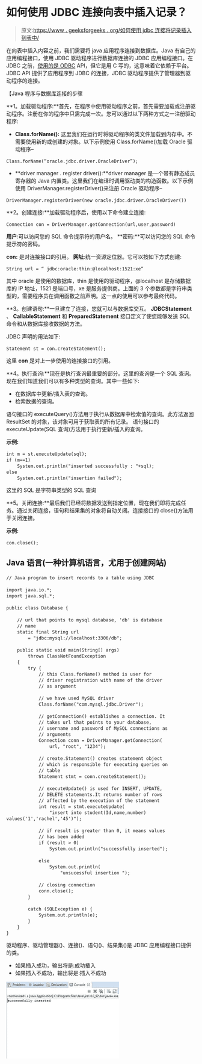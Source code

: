 # 如何使用 JDBC 连接向表中插入记录？

> 原文:[https://www . geeksforgeeks . org/如何使用 jdbc 连接将记录插入到表中/](https://www.geeksforgeeks.org/how-to-insert-records-to-a-table-using-jdbc-connection/)

在向表中插入内容之前，我们需要将 java 应用程序连接到数据库。Java 有自己的应用编程接口，使用 JDBC 驱动程序进行数据库连接的 JDBC 应用编程接口。在 JDBC 之前，[使用的是 ODBC](https://www.geeksforgeeks.org/odbc-full-form/) API，但它是用 C 写的，这意味着它依赖于平台。JDBC API 提供了应用程序到 JDBC 的连接，JDBC 驱动程序提供了管理器到驱动程序的连接。

【Java 程序与数据库连接的步骤

**1。加载驱动程序:**首先，在程序中使用驱动程序之前，首先需要加载或注册驱动程序。注册在你的程序中只需完成一次。您可以通过以下两种方式之一注册驱动程序:

*   **Class.forName():** 这里我们在运行时将驱动程序的类文件加载到内存中。不需要使用新的或创建的对象。以下示例使用 Class.forName()加载 Oracle 驱动程序–

```
Class.forName(“oracle.jdbc.driver.OracleDriver”);

```

*   **driver manager . register driver():**driver manager 是一个带有静态成员寄存器的 Java 内置类。这里我们在编译时调用驱动类的构造函数。以下示例使用 DriverManager.registerDriver()来注册 Oracle 驱动程序–

```
DriverManager.registerDriver(new oracle.jdbc.driver.OracleDriver())

```

**2。创建连接:**加载驱动程序后，使用以下命令建立连接:

```
Connection con = DriverManager.getConnection(url,user,password)

```

**用户**:可以访问您的 SQL 命令提示符的用户名。
**密码:**可以访问您的 SQL 命令提示符的密码。

**con:** 是对连接接口的引用。
**网址**:统一资源定位器。它可以按如下方式创建:

```
String url = “ jdbc:oracle:thin:@localhost:1521:xe”

```

其中 oracle 是使用的数据库，thin 是使用的驱动程序，@localhost 是存储数据库的 IP 地址，1521 是端口号，xe 是服务提供商。上面的 3 个参数都是字符串类型的，需要程序员在调用函数之前声明。这一点的使用可以参考最终代码。

**3。创建语句:**一旦建立了连接，您就可以与数据库交互。 **JDBCStatement** 、 **CallableStatement** 和 **PreparedStatement** 接口定义了使您能够发送 SQL 命令和从数据库接收数据的方法。

JDBC 声明的用法如下:

```
Statement st = con.createStatement();

```

这里 **con** 是对上一步使用的连接接口的引用。

**4。执行查询:**现在是执行查询最重要的部分。这里的查询是一个 SQL 查询。现在我们知道我们可以有多种类型的查询。其中一些如下:

*   在数据库中更新/插入表的查询。
*   检索数据的查询。

语句接口的 executeQuery()方法用于执行从数据库中检索值的查询。此方法返回 ResultSet 的对象，该对象可用于获取表的所有记录。
语句接口的 executeUpdate(SQL 查询)方法用于执行更新/插入的查询。

**示例:**

```
int m = st.executeUpdate(sql);
if (m==1)
    System.out.println("inserted successfully : "+sql);
else
    System.out.println("insertion failed");

```

这里的 SQL 是字符串类型的 SQL 查询

**5。关闭连接:**最后我们已经将数据发送到指定位置，现在我们即将完成任务。通过关闭连接，语句和结果集的对象将自动关闭。连接接口的 close()方法用于关闭连接。

**示例:**

```
con.close();

```

## Java 语言(一种计算机语言，尤用于创建网站)

```
// Java program to insert records to a table using JDBC

import java.io.*;
import java.sql.*;

public class Database {

    // url that points to mysql database, 'db' is database
    // name
    static final String url
        = "jdbc:mysql://localhost:3306/db";

    public static void main(String[] args)
        throws ClassNotFoundException
    {
        try {
            // this Class.forName() method is user for
            // driver registration with name of the driver
            // as argument

            // we have used MySQL driver
            Class.forName("com.mysql.jdbc.Driver");

            // getConnection() establishes a connection. It
            // takes url that points to your database,
            // username and password of MySQL connections as
            // arguments
            Connection conn = DriverManager.getConnection(
                url, "root", "1234");

            // create.Statement() creates statement object
            // which is responsible for executing queries on
            // table
            Statement stmt = conn.createStatement();

            // executeUpdate() is used for INSERT, UPDATE,
            // DELETE statements.It returns number of rows
            // affected by the execution of the statement
            int result = stmt.executeUpdate(
                "insert into student(Id,name,number) values('1','rachel','45')");

            // if result is greater than 0, it means values
            // has been added
            if (result > 0)
                System.out.println("successfully inserted");

            else
                System.out.println(
                    "unsucessful insertion ");

            // closing connection
            conn.close();
        }

        catch (SQLException e) {
            System.out.println(e);
        }
    }
}
```

驱动程序、驱动管理器()、连接()、语句()、结果集()是 JDBC 应用编程接口提供的类。

*   如果插入成功，输出将是:成功插入
*   如果插入不成功，输出将是:插入不成功

![Inserting records](img/c2c8635192743ab603ddf12065f650f9.png)